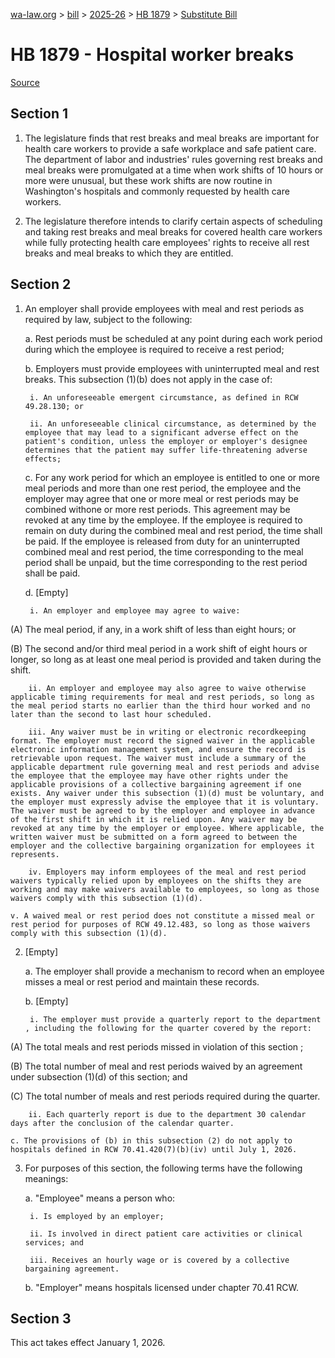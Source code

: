 [wa-law.org](/) > [bill](/bill/) > [2025-26](/bill/2025-26/) > [HB 1879](/bill/2025-26/hb/1879/) > [Substitute Bill](/bill/2025-26/hb/1879/S/)

# HB 1879 - Hospital worker breaks

[Source](http://lawfilesext.leg.wa.gov/biennium/2025-26/Pdf/Bills/House%20Bills/1879-S.pdf)

## Section 1
1. The legislature finds that rest breaks and meal breaks are important for health care workers to provide a safe workplace and safe patient care. The department of labor and industries' rules governing rest breaks and meal breaks were promulgated at a time when work shifts of 10 hours or more were unusual, but these work shifts are now routine in Washington's hospitals and commonly requested by health care workers.

2. The legislature therefore intends to clarify certain aspects of scheduling and taking rest breaks and meal breaks for covered health care workers while fully protecting health care employees' rights to receive all rest breaks and meal breaks to which they are entitled.

## Section 2
1. An employer shall provide employees with meal and rest periods as required by law, subject to the following:

    a. Rest periods must be scheduled at any point during each work period during which the employee is required to receive a rest period;

    b. Employers must provide employees with uninterrupted meal and rest breaks. This subsection (1)(b) does not apply in the case of:

        i. An unforeseeable emergent circumstance, as defined in RCW 49.28.130; or

        ii. An unforeseeable clinical circumstance, as determined by the employee that may lead to a significant adverse effect on the patient's condition, unless the employer or employer's designee determines that the patient may suffer life-threatening adverse effects;

    c. For any work period for which an employee is entitled to one or more meal periods and more than one rest period, the employee and the employer may agree that one or more meal or rest periods may be combined withone or more rest periods. This agreement may be revoked at any time by the employee. If the employee is required to remain on duty during the combined meal and rest period, the time shall be paid. If the employee is released from duty for an uninterrupted combined meal and rest period, the time corresponding to the meal period shall be unpaid, but the time corresponding to the rest period shall be paid.

    d. [Empty]

        i. An employer and employee may agree to waive:

(A) The meal period, if any, in a work shift of less than eight hours; or

(B) The second and/or third meal period in a work shift of eight hours or longer, so long as at least one meal period is provided and taken during the shift.

        ii. An employer and employee may also agree to waive otherwise applicable timing requirements for meal and rest periods, so long as the meal period starts no earlier than the third hour worked and no later than the second to last hour scheduled.

        iii. Any waiver must be in writing or electronic recordkeeping format. The employer must record the signed waiver in the applicable electronic information management system, and ensure the record is retrievable upon request. The waiver must include a summary of the applicable department rule governing meal and rest periods and advise the employee that the employee may have other rights under the applicable provisions of a collective bargaining agreement if one exists. Any waiver under this subsection (1)(d) must be voluntary, and the employer must expressly advise the employee that it is voluntary. The waiver must be agreed to by the employer and employee in advance of the first shift in which it is relied upon. Any waiver may be revoked at any time by the employer or employee. Where applicable, the written waiver must be submitted on a form agreed to between the employer and the collective bargaining organization for employees it represents.

        iv. Employers may inform employees of the meal and rest period waivers typically relied upon by employees on the shifts they are working and may make waivers available to employees, so long as those waivers comply with this subsection (1)(d).

    v. A waived meal or rest period does not constitute a missed meal or rest period for purposes of RCW 49.12.483, so long as those waivers comply with this subsection (1)(d).

2. [Empty]

    a. The employer shall provide a mechanism to record when an employee misses a meal or rest period and maintain these records.

    b. [Empty]

        i. The employer must provide a quarterly report to the department , including the following for the quarter covered by the report:

(A) The total meals and rest periods missed in violation of this section ;

(B) The total number of meal and rest periods waived by an agreement under subsection (1)(d) of this section; and

(C) The total number of meals and rest periods required during the quarter.

        ii. Each quarterly report is due to the department 30 calendar days after the conclusion of the calendar quarter.

    c. The provisions of (b) in this subsection (2) do not apply to hospitals defined in RCW 70.41.420(7)(b)(iv) until July 1, 2026.

3. For purposes of this section, the following terms have the following meanings:

    a. "Employee" means a person who:

        i. Is employed by an employer;

        ii. Is involved in direct patient care activities or clinical services; and

        iii. Receives an hourly wage or is covered by a collective bargaining agreement.

    b. "Employer" means hospitals licensed under chapter 70.41 RCW.

## Section 3
This act takes effect January 1, 2026.
